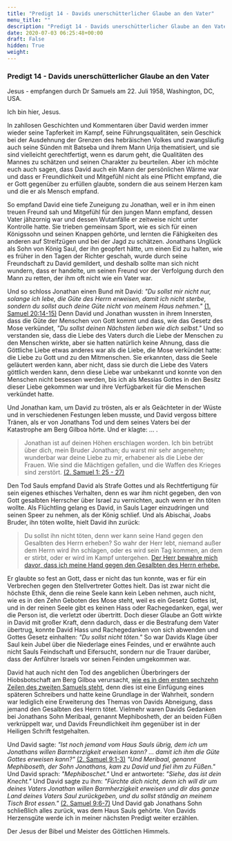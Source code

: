 ```yaml
---
title: "Predigt 14 - Davids unerschütterlicher Glaube an den Vater"
menu_title: ""
description: "Predigt 14 - Davids unerschütterlicher Glaube an den Vater"
date: 2020-07-03 06:25:48+00:00
draft: False
hidden: True
weight:
---
```

### Predigt 14 - Davids unerschütterlicher Glaube an den Vater

Jesus - empfangen durch Dr Samuels am 22. Juli 1958, Washington, DC, USA.

Ich bin hier, Jesus.

In zahllosen Geschichten und Kommentaren über David werden immer wieder seine Tapferkeit im Kampf, seine Führungsqualitäten, sein Geschick bei der Ausdehnung der Grenzen des hebräischen Volkes und zwangsläufig auch seine Sünden mit Batseba und ihrem Mann Urija thematisiert, und sie sind vielleicht gerechtfertigt, wenn es darum geht, die Qualitäten des Mannes zu schätzen und seinen Charakter zu beurteilen. Aber ich möchte euch auch sagen, dass David auch ein Mann der persönlichen Wärme war und dass er Freundlichkeit und Mitgefühl nicht als eine Pflicht empfand, die er Gott gegenüber zu erfüllen glaubte, sondern die aus seinem Herzen kam und die er als Mensch empfand.

So empfand David eine tiefe Zuneigung zu Jonathan, weil er in ihm einen treuen Freund sah und Mitgefühl für den jungen Mann empfand, dessen Vater jähzornig war und dessen Wutanfälle er zeitweise nicht unter Kontrolle hatte. Sie trieben gemeinsam Sport, wie es sich für einen Königssohn und seinen Knappen gehörte, und lernten die Fähigkeiten des anderen auf Streifzügen und bei der Jagd zu schätzen. Jonathans Unglück als Sohn von König Saul, der ihn geopfert hätte, um einen Eid zu halten, wie es früher in den Tagen der Richter geschah, wurde durch seine Freundschaft zu David gemildert, und deshalb sollte man sich nicht wundern, dass er handelte, um seinen Freund vor der Verfolgung durch den Mann zu retten, der ihm oft nicht wie ein Vater war.

Und so schloss Jonathan einen Bund mit David: *"Du sollst mir nicht nur, solange ich lebe, die Güte des Herrn erweisen, damit ich nicht sterbe, sondern du sollst auch deine Güte nicht von meinem Haus nehmen."* [(1. Samuel 20:14-15)](https://www.schlachterbibel.de/de/bibel/1_samuel/20/14-15?hl=1#hl) Denn David und Jonathan wussten in ihrem Innersten, dass die Güte der Menschen von Gott kommt und dass, wie das Gesetz des Mose verkündet, *"Du sollst deinen Nächsten lieben wie dich selbst."* Und so verstanden sie, dass die Liebe des Vaters durch die Liebe der Menschen zu den Menschen wirkte, aber sie hatten natürlich keine Ahnung, dass die Göttliche Liebe etwas anderes war als die Liebe, die Mose verkündet hatte: die Liebe zu Gott und zu den Mitmenschen. Sie erkannten, dass die Seele geläutert werden kann, aber nicht, dass sie durch die Liebe des Vaters göttlich werden kann, denn diese Liebe war unbekannt und konnte von den Menschen nicht besessen werden, bis ich als Messias Gottes in den Besitz dieser Liebe gekommen war und ihre Verfügbarkeit für die Menschen verkündet hatte.

Und Jonathan kam, um David zu trösten, als er als Geächteter in der Wüste und in verschiedenen Festungen leben musste, und David vergoss bittere Tränen, als er von Jonathans Tod und dem seines Vaters bei der Katastrophe am Berg Gilboa hörte. Und er klagte: ... .

> Jonathan ist auf deinen Höhen erschlagen worden. Ich bin betrübt über dich, mein Bruder Jonathan; du warst mir sehr angenehm; wunderbar war deine Liebe zu mir, erhabener als die Liebe der Frauen. Wie sind die Mächtigen gefallen, und die Waffen des Krieges sind zerstört. [(2. Samuel 1: 25 - 27)](https://www.schlachterbibel.de/de/bibel/2_samuel/1/25-27?hl=1#hl)

Den Tod Sauls empfand David als Strafe Gottes und als Rechtfertigung für sein eigenes ethisches Verhalten, denn es war ihm nicht gegeben, den von Gott gesalbten Herrscher über Israel zu vernichten, auch wenn er ihn töten wollte. Als Flüchtling gelang es David, in Sauls Lager einzudringen und seinen Speer zu nehmen, als der König schlief. Und als Abischai, Joabs Bruder, ihn töten wollte, hielt David ihn zurück:

> Du sollst ihn nicht töten, denn wer kann seine Hand gegen den Gesalbten des Herrn erheben? So wahr der Herr lebt, niemand außer dem Herrn wird ihn schlagen, oder es wird sein Tag kommen, an dem er stirbt, oder er wird im Kampf untergehen. [Der Herr bewahre mich davor, dass ich meine Hand gegen den Gesalbten des Herrn erhebe.](https://www.schlachterbibel.de/de/bibel/1_samuel/26/9?hl=1#hl)

Er glaubte so fest an Gott, dass er nicht das tun konnte, was er für ein Verbrechen gegen den Stellvertreter Gottes hielt. Das ist zwar nicht die höchste Ethik, denn die reine Seele kann kein Leben nehmen, auch nicht, wie es in den Zehn Geboten des Mose steht, weil es ein Gesetz Gottes ist, und in der reinen Seele gibt es keinen Hass oder Rachegedanken, egal, wer die Person ist, die verletzt oder übertritt. Doch dieser Glaube an Gott wirkte in David mit großer Kraft, denn dadurch, dass er die Bestrafung dem Vater übertrug, konnte David Hass und Rachegedanken von sich abwenden und Gottes Gesetz einhalten: *"Du sollst nicht töten."* So war Davids Klage über Saul kein Jubel über die Niederlage eines Feindes, und er erwähnte auch nicht Sauls Feindschaft und Eifersucht, sondern nur die Trauer darüber, dass der Anführer Israels vor seinen Feinden umgekommen war.

David hat auch nicht den Tod des angeblichen Überbringers der Hiobsbotschaft am Berg Gilboa verursacht, [wie es in den ersten sechzehn Zeilen des zweiten Samuels steht](https://www.schlachterbibel.de/de/bibel/2_samuel/1/14?hl=1#hl), denn dies ist eine Einfügung eines späteren Schreibers und hatte keine Grundlage in der Wahrheit, sondern war lediglich eine Erweiterung des Themas von Davids Abneigung, dass jemand den Gesalbten des Herrn tötet. Vielmehr waren Davids Gedanken bei Jonathans Sohn Meribaal, genannt Mephibosheth, der an beiden Füßen verkrüppelt war, und Davids Freundlichkeit ihm gegenüber ist in der Heiligen Schrift festgehalten.

Und David sagte: *"Ist noch jemand vom Haus Sauls übrig, dem ich um Jonathans willen Barmherzigkeit erweisen kann? ... damit ich ihm die Güte Gottes erweisen kann?"* [(2. Samuel 9:1-3)](https://www.schlachterbibel.de/de/bibel/2_samuel/9/1-3?hl=1#hl) *"Und Meribaal, genannt Mephiboseth, der Sohn Jonathans, kam zu David und fiel ihm zu Füßen."* Und David sprach: *"Mephiboschet."* Und er antwortete: *"Siehe, das ist dein Knecht."* Und David sagte zu ihm: *"Fürchte dich nicht, denn ich will dir um deines Vaters Jonathan willen Barmherzigkeit erweisen und dir das ganze Land deines Vaters Saul zurückgeben, und du sollst ständig an meinem Tisch Brot essen."* [(2. Samuel 9:6-7)](https://www.schlachterbibel.de/de/bibel/2_samuel/9/6-7?hl=1#hl) Und David gab Jonathans Sohn schließlich alles zurück, was dem Haus Sauls gehörte. Von Davids Herzensgüte werde ich in meiner nächsten Predigt weiter erzählen.

Der Jesus der Bibel und Meister des Göttlichen Himmels.
